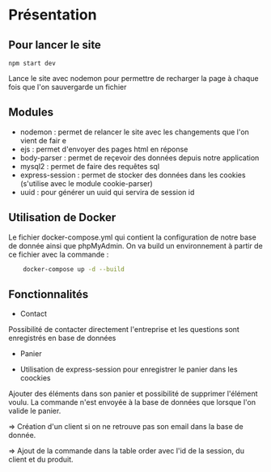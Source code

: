 # Présentation

## Pour lancer le site

```
npm start dev

```

Lance le site avec nodemon pour permettre de recharger la page à chaque fois que l'on sauvergarde un fichier

## Modules

- nodemon : permet de relancer le site avec les changements que l'on vient de fair e
- ejs : permet d'envoyer des pages html en réponse
- body-parser : permet de reçevoir des données depuis notre application
- mysql2 : permet de faire des requêtes sql
- express-session : permet de stocker des données dans les cookies (s'utilise avec le module cookie-parser)
- uuid : pour générer un uuid qui servira de session id

## Utilisation de Docker

Le fichier docker-compose.yml qui contient la configuration de notre base de donnée ainsi que phpMyAdmin. On va build un environnement à partir de ce fichier avec la commande :

```bash
    docker-compose up -d --build
```

## Fonctionnalités

- Contact

Possibilité de contacter directement l'entreprise et les questions sont enregistrés en base de données

- Panier

+ Utilisation de express-session pour enregistrer le panier dans les coockies

Ajouter des éléments dans son panier et possibilité de supprimer l'élément voulu. La commande n'est envoyée à la base de données que lorsque l'on valide le panier. 

=> Création d'un client si on ne retrouve pas son email dans la base de donnée.

=> Ajout de la commande dans la table order avec l'id de la session, du client et du produit.
